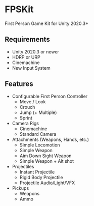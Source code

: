 # FPSKit
First Person Game Kit for Unity 2020.3+

## Requirements

* Unity 2020.3 or newer
* HDRP or URP
* Cinemachine
* New Input System

## Features

* Configurable First Person Controller
  * Move / Look
  * Crouch
  * Jump (+ Multiple)
  * Sprint
* Camera Rigs
  * Cinemachine
  * Standard Camera
* Attachments (Weapons, Hands, etc.)
  * Simple Locomotion
  * Simple Weapon
  * Aim Down Sight Weapon
  * Simple Weapon + Alt shot 
* Projectiles
  * Instant Projectile
  * Rigid Body Projectile
  * Projectile Audio/Light/VFX
* Pickups
  * Weapons
  * Ammo


